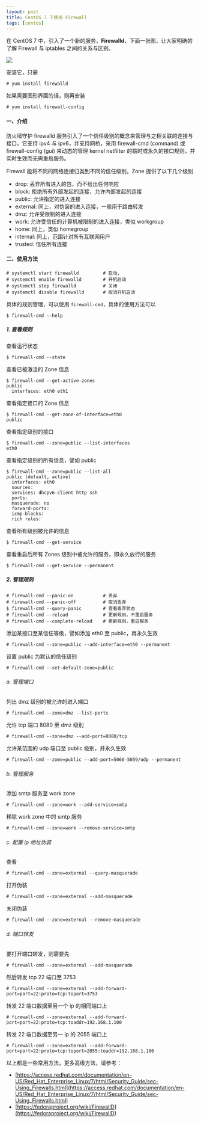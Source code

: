 ```yaml
---
layout: post
title: CentOS 7 下使用 Firewall
tags: [centos]
---
```


在 CentOS 7 中，引入了一个新的服务，**Firewalld**，下面一张图，让大家明确的了解 Firewall 与 iptables 之间的关系与区别。

![](http://7q5cfr.com1.z0.glb.clouddn.com/firewall_stack.png)

安装它，只需
    
    # yum install firewalld
    

如果需要图形界面的话，则再安装
    
    # yum install firewall-config
    

#### 一、介绍

防火墙守护 firewalld 服务引入了一个信任级别的概念来管理与之相关联的连接与接口。它支持 ipv4 与 ipv6，并支持网桥，采用 firewall-cmd (command) 或 firewall-config (gui) 来动态的管理 kernel netfilter 的临时或永久的接口规则，并实时生效而无需重启服务。

Firewall 能将不同的网络连接归类到不同的信任级别，Zone 提供了以下几个级别

  * drop: 丢弃所有进入的包，而不给出任何响应
  * block: 拒绝所有外部发起的连接，允许内部发起的连接
  * public: 允许指定的进入连接
  * external: 同上，对伪装的进入连接，一般用于路由转发
  * dmz: 允许受限制的进入连接
  * work: 允许受信任的计算机被限制的进入连接，类似 workgroup
  * home: 同上，类似 homegroup
  * internal: 同上，范围针对所有互联网用户
  * trusted: 信任所有连接

#### 二、使用方法
    
    # systemctl start firewalld         # 启动,
    # systemctl enable firewalld        # 开机启动
    # systemctl stop firewalld          # 关闭
    # systemctl disable firewalld       # 取消开机启动
    

具体的规则管理，可以使用 `firewall-cmd`，具体的使用方法可以
    
    $ firewall-cmd --help
    

##### 1. 查看规则

查看运行状态
    
    $ firewall-cmd --state
    

查看已被激活的 Zone 信息
    
    $ firewall-cmd --get-active-zones
    public
      interfaces: eth0 eth1
    

查看指定接口的 Zone 信息
    
    $ firewall-cmd --get-zone-of-interface=eth0
    public
    

查看指定级别的接口
    
    $ firewall-cmd --zone=public --list-interfaces
    eth0
    

查看指定级别的所有信息，譬如 public
    
    $ firewall-cmd --zone=public --list-all
    public (default, active)
      interfaces: eth0
      sources:
      services: dhcpv6-client http ssh
      ports:
      masquerade: no
      forward-ports:
      icmp-blocks:
      rich rules:
    

查看所有级别被允许的信息
    
    $ firewall-cmd --get-service
    

查看重启后所有 Zones 级别中被允许的服务，即永久放行的服务
    
    $ firewall-cmd --get-service --permanent
    

##### 2. 管理规则
    
    # firewall-cmd --panic-on           # 丢弃
    # firewall-cmd --panic-off          # 取消丢弃
    $ firewall-cmd --query-panic        # 查看丢弃状态
    # firewall-cmd --reload             # 更新规则，不重启服务
    # firewall-cmd --complete-reload    # 更新规则，重启服务
    

添加某接口至某信任等级，譬如添加 eth0 至 public，再永久生效
    
    # firewall-cmd --zone=public --add-interface=eth0 --permanent
    

设置 public 为默认的信任级别
    
    # firewall-cmd --set-default-zone=public
    

###### a. 管理端口

列出 dmz 级别的被允许的进入端口
    
    # firewall-cmd --zome=dmz --list-ports
    

允许 tcp 端口 8080 至 dmz 级别
    
    # firewall-cmd --zone=dmz --add-port=8080/tcp
    

允许某范围的 udp 端口至 public 级别，并永久生效
    
    # firewall-cmd --zome=public --add-port=5060-5059/udp --permanent
    

###### b. 管理服务

添加 smtp 服务至 work zone
    
    # firewall-cmd --zone=work --add-service=smtp
    

移除 work zone 中的 smtp 服务
    
    # firewall-cmd --zone=work --remove-service=smtp
    

###### c. 配置 ip 地址伪装

查看
    
    # firewall-cmd --zone=external --query-masquerade
    

打开伪装
    
    # firewall-cmd --zone=external --add-masquerade
    

关闭伪装
    
    # firewall-cmd --zone=external --remove-masquerade
    

###### d. 端口转发

要打开端口转发，则需要先
    
    # firewall-cmd --zone=external --add-masquerade
    

然后转发 tcp 22 端口至 3753
    
    # firewall-cmd --zone=external --add-forward-port=port=22:proto=tcp:toport=3753
    

转发 22 端口数据至另一个 ip 的相同端口上
    
    # firewall-cmd --zone=external --add-forward-port=port=22:proto=tcp:toaddr=192.168.1.100
    

转发 22 端口数据至另一 ip 的 2055 端口上
    
    # firewall-cmd --zone=external --add-forward-port=port=22:proto=tcp:toport=2055:toaddr=192.168.1.100
    

以上都是一些常用方法，更多高级方法，请参考：

  * [https://access.redhat.com/documentation/en-US/Red_Hat_Enterprise_Linux/7/html/Security_Guide/sec-Using_Firewalls.html](https://access.redhat.com/documentation/en-US/Red_Hat_Enterprise_Linux/7/html/Security_Guide/sec-Using_Firewalls.html)
  * [https://fedoraproject.org/wiki/FirewallD](https://fedoraproject.org/wiki/FirewallD)

